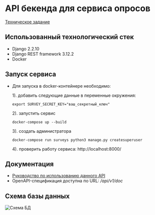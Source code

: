# API бекенда для сервиса опросов
[Техническое задание](https://github.com/KazakovDenis/fabrique_studio/blob/main/task.txt)  

## Использованный технологический стек
* Django 2.2.10
* Django REST framework 3.12.2
* Docker

## Запуск сервиса
* Для запуска в docker-контейнере необходимо:  
  
    1). добавить следующие данные в переменные окружения:  
    ```
    export SURVEY_SECRET_KEY="ваш_секретный_ключ"
    ```
    2). запустить сервис  
    ```
    docker-compose up --build
    ```
    3). создать администратора  
    ```
    docker-compose run surveys python3 manage.py createsuperuser
    ```
    4). проверить работу сервиса: http://localhost:8000/
  
## Документация
* [Руководство по использованию данного API](https://github.com/KazakovDenis/fabrique_studio/blob/main/survey_service/api/v1/docs/docs.md)  
* OpenAPI-спецификация доступна по URL:  */api/v1/doc*  

## Схема базы данных  
![Схема БД](https://github.com/KazakovDenis/fabrique_studio/blob/main/scheme.png)  
